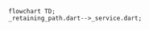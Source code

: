 <!---
Generated by https://github.com/polina-c/layerlens
Dependencies that create loop are markes with `!`.
-->

```mermaid
flowchart TD;
_retaining_path.dart-->_service.dart;
```

